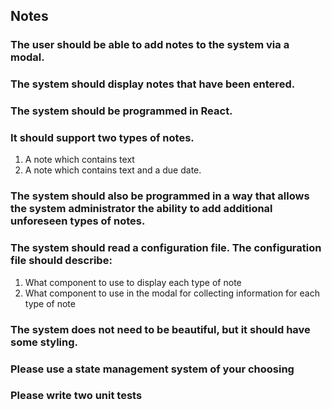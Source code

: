 ## Notes

### The user should be able to add notes to the system via a modal.


### The system should display notes that have been entered.

### The system should be programmed in React.

### It should support two types of notes.
  1. A note which contains text
  2. A note which contains text and a due date.

### The system should also be programmed in a way that allows the system administrator the ability to add additional unforeseen types of notes.

### The system should read a configuration file. The configuration file should describe:
  1. What component to use to display each type of note
  2. What component to use in the modal for collecting information for each type of note

### The system does not need to be beautiful, but it should have some styling.

### Please use a state management system of your choosing

### Please write two unit tests
